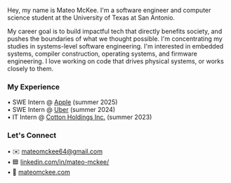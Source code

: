 Hey, my name is Mateo McKee. I'm a software engineer and computer science student at the University of Texas at San Antonio.  
  
My career goal is to build impactful tech that directly benefits society, and pushes the boundaries of what we thought possible. I'm concentrating my studies in systems-level software engineering. I'm interested in embedded systems, compiler construction, operating systems, and firmware engineering. I love working on code that drives physical systems, or works closely to them.

### My Experience

• SWE Intern @ [Apple](https://www.apple.com/) (summer 2025)  
• SWE Intern @ [Uber](https://www.uber.com/) (summer 2024)  
• IT Intern @ [Cotton Holdings Inc.](https://cottonholdings.com/) (summer 2023)  

### Let's Connect
• ✉️ [mateomckee64@gmail.com](mailto:mateomckee64@gmail.com)  
• 🟦 [linkedin.com/in/mateo-mckee/](https://www.linkedin.com/in/mateo-mckee/)  
• 👤 [mateomckee.com](https://mateomckee.com/)  
